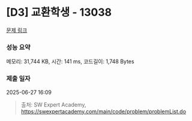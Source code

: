 # [D3] 교환학생 - 13038 

[문제 링크](https://swexpertacademy.com/main/code/problem/problemDetail.do?contestProbId=AXxNn6GaPW4DFASZ) 

### 성능 요약

메모리: 31,744 KB, 시간: 141 ms, 코드길이: 1,748 Bytes

### 제출 일자

2025-06-27 16:09



> 출처: SW Expert Academy, https://swexpertacademy.com/main/code/problem/problemList.do